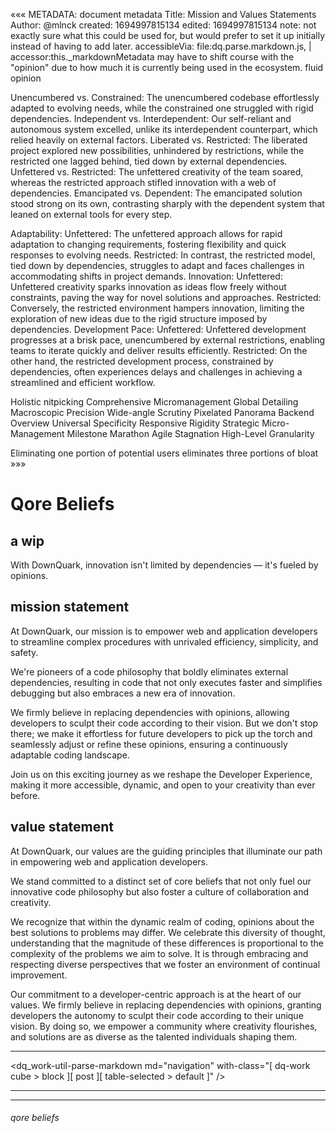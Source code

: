 «««
METADATA: document metadata
Title: Mission and Values Statements
Author: @mlnck
created: 1694997815134
edited: 1694997815134
note: not exactly sure what this could be used for, but would prefer to set it up initially instead of having to add later.
accessibleVia: file:dq.parse.markdown.js, | accessor:this._markdownMetadata
may have to shift course with the "opinion" due to how much it is currently being used in the ecosystem.
fluid opinion

Unencumbered vs. Constrained:
The unencumbered codebase effortlessly adapted to evolving needs, while the constrained one struggled with rigid dependencies.
Independent vs. Interdependent:
Our self-reliant and autonomous system excelled, unlike its interdependent counterpart, which relied heavily on external factors.
Liberated vs. Restricted:
The liberated project explored new possibilities, unhindered by restrictions, while the restricted one lagged behind, tied down by external dependencies.
Unfettered vs. Restricted:
The unfettered creativity of the team soared, whereas the restricted approach stifled innovation with a web of dependencies.
Emancipated vs. Dependent:
The emancipated solution stood strong on its own, contrasting sharply with the dependent system that leaned on external tools for every step.

  Adaptability:
Unfettered: The unfettered approach allows for rapid adaptation to changing requirements, fostering flexibility and quick responses to evolving needs.
Restricted: In contrast, the restricted model, tied down by dependencies, struggles to adapt and faces challenges in accommodating shifts in project demands.
  Innovation:
Unfettered: Unfettered creativity sparks innovation as ideas flow freely without constraints, paving the way for novel solutions and approaches.
Restricted: Conversely, the restricted environment hampers innovation, limiting the exploration of new ideas due to the rigid structure imposed by dependencies.
  Development Pace:
Unfettered: Unfettered development progresses at a brisk pace, unencumbered by external restrictions, enabling teams to iterate quickly and deliver results efficiently.
Restricted: On the other hand, the restricted development process, constrained by dependencies, often experiences delays and challenges in achieving a streamlined and efficient workflow.

Holistic nitpicking
Comprehensive Micromanagement
Global Detailing
Macroscopic Precision
Wide-angle Scrutiny
Pixelated Panorama
Backend Overview
Universal Specificity
Responsive Rigidity
Strategic Micro-Management
Milestone Marathon
Agile Stagnation
High-Level Granularity

Eliminating one portion of potential users eliminates three portions of bloat
»»»
<hgroup>
  <h1>Qore Beliefs</h1>
  <h2>a wip</h2>
</hgroup>

With DownQuark, innovation isn't limited by dependencies — it's fueled by opinions.

## mission statement

At DownQuark, our mission is to empower web and application developers to streamline complex procedures with unrivaled efficiency, simplicity, and safety.

We're pioneers of a code philosophy that boldly eliminates external dependencies, resulting in code that not only executes faster and simplifies debugging but also embraces a new era of innovation.

We firmly believe in replacing dependencies with opinions, allowing developers to sculpt their code according to their vision. But we don't stop there; we make it effortless for future developers to pick up the torch and seamlessly adjust or refine these opinions, ensuring a continuously adaptable coding landscape.

Join us on this exciting journey as we reshape the Developer Experience, making it more accessible, dynamic, and open to your creativity than ever before.

## value statement

At DownQuark, our values are the guiding principles that illuminate our path in empowering web and application developers.

We stand committed to a distinct set of core beliefs that not only fuel our innovative code philosophy but also foster a culture of collaboration and creativity.

We recognize that within the dynamic realm of coding, opinions about the best solutions to problems may differ. We celebrate this diversity of thought, understanding that the magnitude of these differences is proportional to the complexity of the problems we aim to solve. It is through embracing and respecting diverse perspectives that we foster an environment of continual improvement.

Our commitment to a developer-centric approach is at the heart of our values. We firmly believe in replacing dependencies with opinions, granting developers the autonomy to sculpt their code according to their unique vision. By doing so, we empower a community where creativity flourishes, and solutions are as diverse as the talented individuals shaping them.

---

<dq_work-util-parse-markdown
  md="navigation"
  with-class="[ dq-work cube > block ][ post ][ table-selected > default ]" />
  <hr><hr>

<footer>
  <h6>qore beliefs</h6>
</footer>